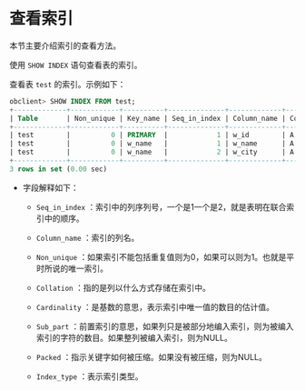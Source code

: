 查看索引
=========================

本节主要介绍索引的查看方法。

使用 `SHOW INDEX` 语句查看表的索引。

查看表 `test` 的索引。示例如下：

```sql
obclient> SHOW INDEX FROM test;
+-------------+------------+----------+--------------+-------------+-----------+-------------+----------+--------+------+------------+-----------+---------------+---------+
| Table       | Non_unique | Key_name | Seq_in_index | Column_name | Collation | Cardinality | Sub_part | Packed | Null | Index_type | Comment   | Index_comment | Visible |
+-------------+------------+----------+--------------+-------------+-----------+-------------+----------+--------+------+------------+-----------+---------------+---------+
| test        |          0 | PRIMARY  |            1 | w_id        | A         |        NULL | NULL     | NULL   |      | BTREE      | available |               | YES     |
| test        |          0 | w_name   |            1 | w_name      | A         |        NULL | NULL     | NULL   | YES  | BTREE      | available |               | YES     |
| test        |          0 | w_name   |            2 | w_city      | A         |        NULL | NULL     | NULL   | YES  | BTREE      | available |               | YES     |
+-------------+------------+----------+--------------+-------------+-----------+-------------+----------+--------+------+------------+-----------+---------------+---------+
3 rows in set (0.00 sec)
```

* 字段解释如下：

  * `Seq_in_index` ：索引中的列序列号，一个是1一个是2，就是表明在联合索引中的顺序。

  * `Column_name` ：索引的列名。

  * `Non_unique` ：如果索引不能包括重复值则为0，如果可以则为1。也就是平时所说的唯一索引。

  * `Collation` ：指的是列以什么方式存储在索引中。

  * `Cardinality` ：是基数的意思，表示索引中唯一值的数目的估计值。

  * `Sub_part` ：前置索引的意思，如果列只是被部分地编入索引，则为被编入索引的字符的数目。如果整列被编入索引，则为NULL。

  * `Packed` ：指示关键字如何被压缩。如果没有被压缩，则为NULL。

  * `Index_type` ：表示索引类型。
